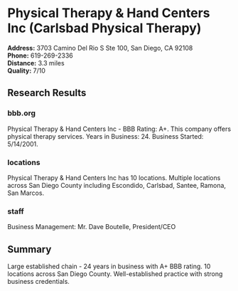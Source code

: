 # Physical Therapy & Hand Centers Inc (Carlsbad Physical Therapy)

**Address:** 3703 Camino Del Rio S Ste 100, San Diego, CA 92108  
**Phone:** 619-269-2336  
**Distance:** 3.3 miles  
**Quality:** 7/10

## Research Results

### bbb.org
Physical Therapy & Hand Centers Inc - BBB Rating: A+. This company offers physical therapy services. Years in Business: 24. Business Started: 5/14/2001.

### locations
Physical Therapy & Hand Centers Inc has 10 locations. Multiple locations across San Diego County including Escondido, Carlsbad, Santee, Ramona, San Marcos.

### staff
Business Management: Mr. Dave Boutelle, President/CEO

## Summary
Large established chain - 24 years in business with A+ BBB rating. 10 locations across San Diego County. Well-established practice with strong business credentials.
